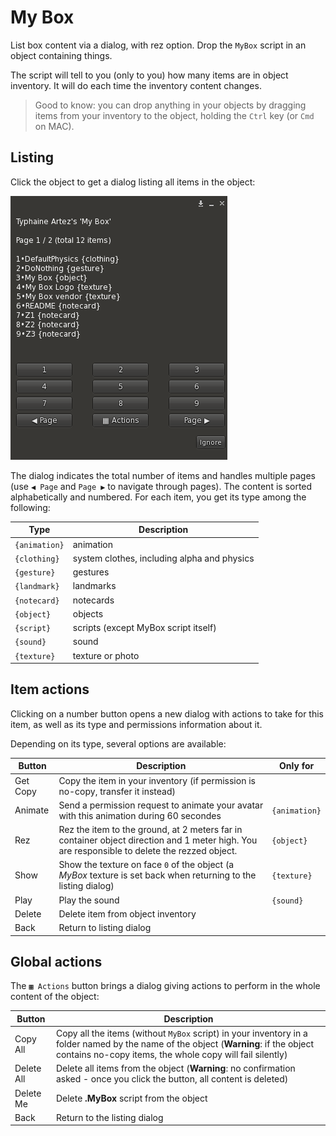 # My Box

List box content via a dialog, with rez option. Drop the `MyBox` script in an object containing things.

The script will tell to you (only to you) how many items are in object inventory. It will do each time the inventory content changes.

> Good to know: you can drop anything in your objects by dragging items from your inventory to the object, holding the `Ctrl` key (or `Cmd` on MAC).

## Listing

Click the object to get a dialog listing all items in the object:

![Example showing a dialog](Dialog.png)

The dialog indicates the total number of items and handles multiple pages (use `◀ Page` and `Page ▶` to navigate through pages). The content is sorted alphabetically and numbered. For each item, you get its type among the following:

Type | Description
-----|------------
`{animation}` | animation
`{clothing}` | system clothes, including alpha and physics
`{gesture}`  | gestures
`{landmark}` | landmarks
`{notecard}` | notecards
`{object}`   | objects
`{script}`   | scripts (except MyBox script itself)
`{sound}`    | sound
`{texture}`  | texture or photo

## Item actions

Clicking on a number button opens a new dialog with actions to take for this item, as well as its type and permissions information about it.

Depending on its type, several options are available:

Button | Description | Only for
-------|-------------|---------
Get Copy | Copy the item in your inventory (if permission is no-copy, transfer it instead) |
Animate | Send a permission request to animate your avatar with this animation during 60 secondes | `{animation}`
Rez | Rez the item to the ground, at 2 meters far in container object direction and 1 meter high. You are responsible to delete the rezzed object. | `{object}`
Show | Show the texture on face `0` of the object (a *MyBox* texture is set back when returning to the listing dialog) | `{texture}`
Play | Play the sound | `{sound}`
Delete | Delete item from object inventory |
Back | Return to listing dialog |

## Global actions

The `▦ Actions` button brings a dialog giving actions to perform in the whole content of the object:

Button | Description
-------|------------
Copy All | Copy all the items (without `MyBox` script) in your inventory in a folder named by the name of the object (**Warning**: if the object contains no-copy items, the whole copy will fail silently)
Delete All | Delete all items from the object (**Warning**: no confirmation asked - once you click the button, all content is deleted)
Delete Me | Delete **.MyBox** script from the object
Back | Return to the listing dialog

